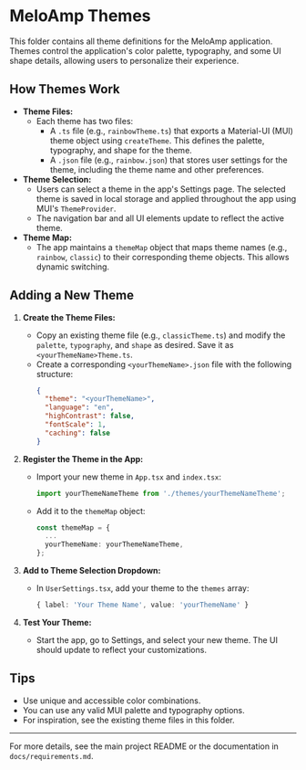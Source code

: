 # MeloAmp Themes

This folder contains all theme definitions for the MeloAmp application. Themes control the application's color palette, typography, and some UI shape details, allowing users to personalize their experience.

## How Themes Work

- **Theme Files:**
  - Each theme has two files:
    - A `.ts` file (e.g., `rainbowTheme.ts`) that exports a Material-UI (MUI) theme object using `createTheme`. This defines the palette, typography, and shape for the theme.
    - A `.json` file (e.g., `rainbow.json`) that stores user settings for the theme, including the theme name and other preferences.
- **Theme Selection:**
  - Users can select a theme in the app's Settings page. The selected theme is saved in local storage and applied throughout the app using MUI's `ThemeProvider`.
  - The navigation bar and all UI elements update to reflect the active theme.
- **Theme Map:**
  - The app maintains a `themeMap` object that maps theme names (e.g., `rainbow`, `classic`) to their corresponding theme objects. This allows dynamic switching.

## Adding a New Theme

1. **Create the Theme Files:**
   - Copy an existing theme file (e.g., `classicTheme.ts`) and modify the `palette`, `typography`, and `shape` as desired. Save it as `<yourThemeName>Theme.ts`.
   - Create a corresponding `<yourThemeName>.json` file with the following structure:
     ```json
     {
       "theme": "<yourThemeName>",
       "language": "en",
       "highContrast": false,
       "fontScale": 1,
       "caching": false
     }
     ```

2. **Register the Theme in the App:**
   - Import your new theme in `App.tsx` and `index.tsx`:
     ```ts
     import yourThemeNameTheme from './themes/yourThemeNameTheme';
     ```
   - Add it to the `themeMap` object:
     ```ts
     const themeMap = {
       ...
       yourThemeName: yourThemeNameTheme,
     };
     ```

3. **Add to Theme Selection Dropdown:**
   - In `UserSettings.tsx`, add your theme to the `themes` array:
     ```ts
     { label: 'Your Theme Name', value: 'yourThemeName' }
     ```

4. **Test Your Theme:**
   - Start the app, go to Settings, and select your new theme. The UI should update to reflect your customizations.

## Tips
- Use unique and accessible color combinations.
- You can use any valid MUI palette and typography options.
- For inspiration, see the existing theme files in this folder.

---
For more details, see the main project README or the documentation in `docs/requirements.md`.
